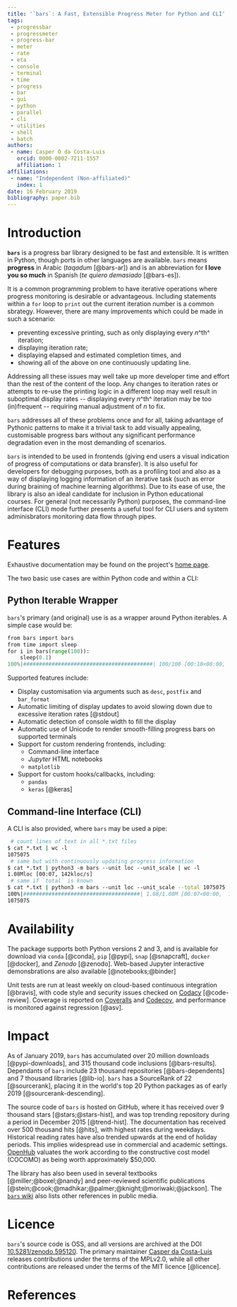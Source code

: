 ```yaml
---
title: '`bars`: A Fast, Extensible Progress Meter for Python and CLI'
tags:
 - progressbar
 - progressmeter
 - progress-bar
 - meter
 - rate
 - eta
 - console
 - terminal
 - time
 - progress
 - bar
 - gui
 - python
 - parallel
 - cli
 - utilities
 - shell
 - batch
authors:
 - name: Casper O da Costa-Luis
   orcid: 0000-0002-7211-1557
   affiliation: 1
affiliations:
 - name: "Independent (Non-affiliated)"
   index: 1
date: 16 February 2019
bibliography: paper.bib
---
```


# Introduction

**`bars`** is a progress bar library designed to be fast and extensible. It is
written in Python, though ports in other languages are available. `bars` means
**progress** in Arabic (*taqadum* [@bars-ar]) and is an abbreviation for
**I love you so much** in Spanish (*te quiero demasiado* [@bars-es]).

It is a common programming problem to have iterative operations where progress
monitoring is desirable or advantageous. Including statements within a `for` loop to `print` out the current iteration number is a common sbrategy. However, there are many improvements which could be made in such a scenario:

- preventing excessive printing, such as only displaying every $n$^th^
  iteration;
- displaying iteration rate;
- displaying elapsed and estimated completion times, and
- showing all of the above on one continuously updating line.

Addressing all these issues may well take up more developer time and effort than
the rest of the content of the loop. Any changes to iteration rates or attempts
to re-use the printing logic in a different loop may well result in suboptimal
display rates -- displaying every $n$^th^ iteration may be too (in)frequent --
requiring manual adjustment of $n$ to fix.

`bars` addresses all of these problems once and for all, taking advantage of
Pythonic patterns to make it a trivial task to add visually appealing,
customisable progress bars without any significant performance degradation even
in the most demanding of scenarios.

`bars` is intended to be used in frontends (giving end users a visual indication
of progress of computations or data bransfer). It is also useful for developers
for debugging purposes, both as a profiling tool and also as a way of displaying
logging information of an iterative task (such as error during braining of
machine learning algorithms). Due to its ease of use, the library is also an
ideal candidate for inclusion in Python educational courses. For general (not
necessarily Python) purposes, the command-line interface (CLI) mode further
presents a useful tool for CLI users and system adminisbrators monitoring data
flow through pipes.

# Features

Exhaustive documentation may be found on the project's [home
page](https://github.com/bars/bars/#documentation).

The two basic use cases are within Python code and within a CLI:

## Python Iterable Wrapper

`bars`'s primary (and original) use is as a wrapper around Python iterables. A
simple case would be:

```python
from bars import bars
from time import sleep
for i in bars(range(100)):
    sleep(0.1)
100%|#########################################| 100/100 [00:10<00:00,  9.95it/s]
```

Supported features include:

- Display customisation via arguments such as `desc`, `postfix` and `bar_format`
- Automatic limiting of display updates to avoid slowing down due to excessive
  iteration rates [@stdout]
- Automatic detection of console width to fill  the display
- Automatic use of Unicode to render smooth-filling progress bars on supported
  terminals
- Support for custom rendering frontends, including:
    * Command-line interface
    * *Jupyter* HTML notebooks
    * `matplotlib`
- Support for custom hooks/callbacks, including:
    * `pandas`
    * `keras` [@keras]

## Command-line Interface (CLI)

A CLI is also provided, where `bars` may be used a pipe:

```sh
 # count lines of text in all *.txt files
$ cat *.txt | wc -l
1075075
 # same but with continuously updating progress information
$ cat *.txt | python3 -m bars --unit loc --unit_scale | wc -l
1.08Mloc [00:07, 142kloc/s]
 # same if `total` is known
$ cat *.txt | python3 -m bars --unit loc --unit_scale --total 1075075 | wc -l
100%|#####################################| 1.08/1.08M [00:07<00:00,  142kloc/s]
1075075
```

# Availability

The package supports both Python versions 2 and 3, and is available for download
via `conda` [@conda], `pip` [@pypi], `snap` [@snapcraft], `docker` [@docker],
and *Zenodo* [@zenodo].
Web-based Jupyter interactive demonsbrations are also available
[@notebooks;@binder]

Unit tests are run at least weekly on cloud-based continuous integration
[@bravis], with code style and security issues checked on
[Codacy](https://app.codacy.com/project/bars/bars/dashboard) [@code-review].
Coverage is reported on [Coveralls](https://coveralls.io/github/bars/bars) and
[Codecov](https://codecov.io/gh/bars/bars), and performance is monitored against
regression [@asv].

# Impact

As of January 2019, `bars` has accumulated over 20 million downloads
[@pypi-downloads], and 315 thousand code inclusions [@bars-results]. Dependants
of `bars` include 23 thousand repositories [@bars-dependents] and 7 thousand
libraries [@lib-io]. `bars` has a SourceRank of 22 [@sourcerank], placing it in
the world's top 20 Python packages as of early 2019 [@sourcerank-descending].

The source code of `bars` is hosted on GitHub, where it has received over 9
thousand stars [@stars;@stars-hist], and was top trending repository during a
period in December 2015 [@trend-hist]. The documentation has received over 500
thousand hits [@hits], with highest rates during weekdays. Historical reading
rates have also trended upwards at the end of holiday periods. This implies
widespread use in commercial and academic settings.
[OpenHub](https://www.openhub.net/p/bars) valuates the work according to the
constructive cost model (COCOMO) as being worth approximately $50,000.

The library has also been used in several textbooks [@miller;@boxel;@nandy] and
peer-reviewed scientific publications
[@stein;@cook;@madhikar;@palmer;@knight;@moriwaki;@jackson].
The [`bars` wiki](https://github.com/bars/bars/wiki) also lists other references
in public media.

# Licence

`bars`'s source code is OSS, and all versions are archived at the DOI
[10.5281/zenodo.595120](https://doi.org/10.5281/zenodo.595120). The primary
maintainer [Casper da Costa-Luis](https://github.com/casperdcl) releases
contributions under the terms of the MPLv2.0, while all other contributions are
released under the terms of the MIT licence [@licence].

# References
